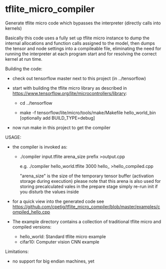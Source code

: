 # tflite_micro_compiler

Generate tflite micro code which bypasses the interpreter (directly calls into kernels)

Basically this code uses a fully set up tflite micro instance to dump the internal allocations and
function calls assigned to the model, then dumps the tensor and node settings into a compileable
file, eliminating the need for running the interpreter at each program start and for resolving the correct
kernel at run time.

Building the code:

- check out tensorflow master next to this project (in ../tensorflow)
- start with building the tflite micro library as described in https://www.tensorflow.org/lite/microcontrollers/library:

  - cd ../tensorflow

  - make -f tensorflow/lite/micro/tools/make/Makefile hello_world_bin
    [optionally add BUILD_TYPE=debug]

- now run  make  in this project to get the compiler

USAGE:

- the compiler is invoked as:

  - ./compiler input.tflite arena_size prefix >output.cpp

    e.g. ./compiler hello_world.tflite 3000 hello_ >hello_compiled.cpp

    "arena_size" is the size of the temporary tensor buffer (activation storage during execution)
    please note that this arena is also used for storing precalculated vales in the prepare stage
    simply re-run init if you disturb the values inside

- for a quick view into the generated code see https://github.com/cpetig/tflite_micro_compiler/blob/master/examples/compiled_hello.cpp

- The example directory contains a collection of traditional tflite micro and compiled versions:

  - hello_world: Standard tflite micro example
  - cifar10: Computer vision CNN example

Limitations:

- no support for big endian machines, yet
